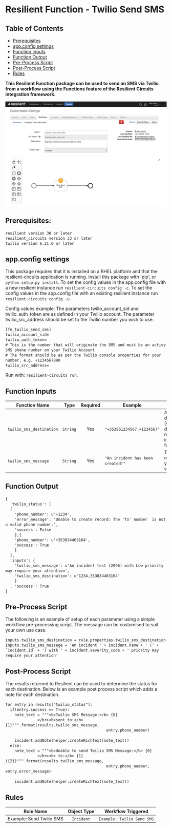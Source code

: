 # Resilient Function - Twilio Send SMS

## Table of Contents
  - [Prerequisites](#prerequisites)
  - [app.config settings](#appconfig-settings)
  - [Function Inputs](#function-inputs)
  - [Function Output](#function-output)
  - [Pre-Process Script](#pre-process-script)
  - [Post-Process Script](#post-process-script)
  - [Rules](#rules)

**This Resilient Function package can be used to send an SMS via Twilio from a workflow using the Functions feature of the Resilient Circuits integration framework.**

 ![screenshot](./screenshots/1.png)

## Prerequisites:
```
resilient version 30 or later
resilient_circuits version 33 or later
twilio version 6.21.0 or later
```

## app.config settings
This package requires that it is installed on a RHEL platform and that the resilient-circuits application is running.
Install this package with 'pip', or `python setup.py install`.
To set the config values in the app.config file with a new resilient instance run `resilient-circuits config -c`.
To set the config values in the app.config file with an existing resilient instance run `resilient-circuits config -u`.

Config values example:
The parameters twilio_account_sid and twilio_auth_token are as defined in your Twilio account.
The parameter twilio_src_address should be set to the Twilio number you wish to use.
```
[fn_twilio_send_sms]
twilio_account_sid=
twilio_auth_token=
# This is the number that will originate the SMS and must be an active SMS phone number on your Twilio Account 
# The format should be as per the Twilio console properties for your number, e.g. +1234567890
twilio_src_address=
```

Run with: `resilient-circuits run`.

## Function Inputs
| Function Name | Type | Required | Example | Info |
| ------------- | :--: | :-------:| ------- | ---- |
| `twilio_sms_destination` | `String` | Yes | `"+353861234567,+1234567"` | A comma delimited (CSV) list of destination numbers in international format. |
| `twilio_sms_message` | `String` | Yes | `"An incident has been created!"` | The message you wish to send |

## Function Output
```
{
  'twilio_status': [
  {
    'phone_number': u'+1234', 
    'error_message': "Unable to create record: The 'To' number  is not a valid phone number.", 
    'success': False 
    },{
    'phone_number': u'+353834463164', 
    'success': True
    }
  ], 
  'inputs': {
    'twilio_sms_message': u'An incident test (2096) with Low priority may require your attention', 
    'twilio_sms_destination': u'1234,353834463164'
    }
  , 'success': True
}
```

## Pre-Process Script
The following is an example of setup of each parameter using a simple workflow pre-processing script.
The message can be customised to suit your own use case.
```
inputs.twilio_sms_destination = rule.properties.twilio_sms_destination
inputs.twilio_sms_message = 'An incident ' + incident.name + ' (' + `incident.id` + ') with ' + incident.severity_code + ' priority may require your attention'
```

## Post-Process Script
The results returned to Resilient can be used to determine the status for each destination.
Below is an example post process script which adds a note for each destination.
```
for entry in results["twilio_status"]:
  if(entry.success == True):
    note_text = """<b>Twilio SMS Message:</b> {0}
              </br><b>sent to:</b> {1}""".format(results.twilio_sms_message,
                                            entry.phone_number)
                                          
    incident.addNote(helper.createRichText(note_text))
  else: 
    note_text = """<b>Unable to send Twilio SMS Message:</b> {0}
              </br><b> to:</b> {1} ({2})""".format(results.twilio_sms_message,
                                            entry.phone_number, entry.error_message)
                                          
    incident.addNote(helper.createRichText(note_text))
```
## Rules

| Rule Name | Object Type | Workflow Triggered |
| --------- | :---------: | ------------------ |
| Example: Send Twilio SMS | `Incident` | `Example: Twilio Send SMS` |
